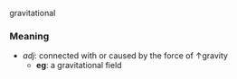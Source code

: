 gravitational
### Meaning
+ _adj_: connected with or caused by the force of ↑gravity
    + __eg__: a gravitational field
